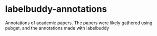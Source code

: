 # labelbuddy-annotations
Annotations of academic papers. The papers were likely gathered using pubget, and the annotations made with labelbuddy
